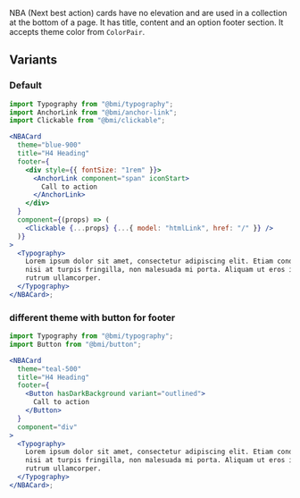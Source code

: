 NBA (Next best action) cards have no elevation and are used in a collection at the bottom of a page. It has title, content and an option footer section. It accepts theme color from `ColorPair`.

## Variants

### Default

```jsx
import Typography from "@bmi/typography";
import AnchorLink from "@bmi/anchor-link";
import Clickable from "@bmi/clickable";

<NBACard
  theme="blue-900"
  title="H4 Heading"
  footer={
    <div style={{ fontSize: "1rem" }}>
      <AnchorLink component="span" iconStart>
        Call to action
      </AnchorLink>
    </div>
  }
  component={(props) => (
    <Clickable {...props} {...{ model: "htmlLink", href: "/" }} />
  )}
>
  <Typography>
    Lorem ipsum dolor sit amet, consectetur adipiscing elit. Etiam condimentum
    nisi at turpis fringilla, non malesuada mi porta. Aliquam ut eros in libero
    rutrum ullamcorper.
  </Typography>
</NBACard>;
```

### different theme with button for footer

```jsx
import Typography from "@bmi/typography";
import Button from "@bmi/button";

<NBACard
  theme="teal-500"
  title="H4 Heading"
  footer={
    <Button hasDarkBackground variant="outlined">
      Call to action
    </Button>
  }
  component="div"
>
  <Typography>
    Lorem ipsum dolor sit amet, consectetur adipiscing elit. Etiam condimentum
    nisi at turpis fringilla, non malesuada mi porta. Aliquam ut eros in libero
    rutrum ullamcorper.
  </Typography>
</NBACard>;
```
